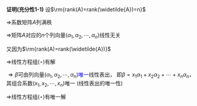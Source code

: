**证明(充分性1-1)**
设$\rm{rank(A)=rank(\widetilde{A})=n}$

$\Rightarrow$系数矩阵$A$列满秩

$\Rightarrow$矩阵$A$对应的$n$个列向量$(\alpha_1,\alpha_2,\cdots,\alpha_n)$线性无关

又因为$\rm{rank(A)=rank(\widetilde{A})}$

$\Rightarrow$线性方程组$(\star)$有解

$\Rightarrow\beta$可由列向量$(\alpha_1,\alpha_2,
\cdots,\alpha_n)$<font color=blue>唯一</font>线性表出，
即$\beta=x_1\alpha_1+x_2\alpha_2+\cdots+x_n\alpha_n$，
其组合系数$(x_1,x_2,\cdots,x_n)$唯一
(线性表出的唯一性)

$\Rightarrow$线性方程组$(\star)$有唯一解